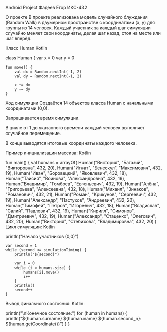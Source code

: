 Android Project
Фадеев Егор ИКС-432

О проекте
В проекте реализована модель случайного блуждания (Random Walk) в двумерном пространстве с координатами (x, y) для группы из 14 человек. Каждый участник за каждый шаг симуляции случайно меняет свои координаты, делая шаг назад, стоя на месте или шаг вперёд.

Класс Human
Kotlin

class Human {
    var x = 0
    var y = 0

    fun move() {
        val dx = Random.nextInt(-1, 2)
        val dy = Random.nextInt(-1, 2)

        x += dx
        y += dy
    }
Ход симуляции
Создаётся 14 объектов класса Human с начальными координатами (0,0).

Запрашивается время симуляции.

В цикле от 1 до указанного времени каждый человек выполняет случайное перемещение.

В конце выводятся итоговые координаты каждого человека.

Пример инициализации массива:
Kotlin

fun main() {
    val humans = arrayOf(
        Human("Виктория", "Багазий", "Викторовна", 432, 20),
        Human("Игнат", "Бенескул", "Максимович", 432, 19),
        Human("Иван", "Боровецкий", "Яковлевич", 432, 18),
        Human("Таисия", "Воинова", "Александровна", 432, 19),
        Human("Владимир", "Гомбоев", "Евгеньевич", 432, 19),
        Human("Алёна", "Григорьева", "Алексеевна", 432, 18),
        Human("Михаил", "Зинаков", "Романович", 432, 21),
        Human("Роман", "Крикунов", "Сергеевич", 432, 19),
        Human("Александр", "Пастухов", "Андреевич", 432, 20),
        Human("Тимофей", "Петров", "Игоревич", 432, 18),
        Human("Владислав", "Салий", "Павлович", 432, 19),
        Human("Кирилл", "Симонов", "Дмитриевич", 432, 19),
        Human("Александр", "Стаценко", "Олегович", 432, 20),
        Human("Виктория", "Стебихова", "Владимировна", 432, 20)
    )
Цикл симуляции:
Kotlin

println("Начало участников (0,0)")

    var second = 1
    while (second <= simulationTiming) {
        println("${second}")

        var i = 0
        while (i < humans.size) {
            humans[i].move()
            i++
        }
        println()
        second++
    }
Вывод финального состояния:
Kotlin

println("\nКонечное состояние:")
    for (human in humans) {
        println("${human.surname} ${human.name} ${human.second_n}: ${human.getCoordinate()}")
    }
}

